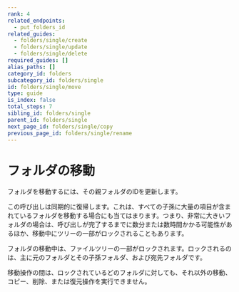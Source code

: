 ```yaml
---
rank: 4
related_endpoints:
  - put_folders_id
related_guides:
  - folders/single/create
  - folders/single/update
  - folders/single/delete
required_guides: []
alias_paths: []
category_id: folders
subcategory_id: folders/single
id: folders/single/move
type: guide
is_index: false
total_steps: 7
sibling_id: folders/single
parent_id: folders/single
next_page_id: folders/single/copy
previous_page_id: folders/single/rename
---
```

# フォルダの移動

フォルダを移動するには、その親フォルダのIDを更新します。

<Samples id="put_folders_id" variant="move">

</Samples>

<Message warning>

この呼び出しは同期的に復帰します。これは、すべての子孫に大量の項目が含まれているフォルダを移動する場合にも当てはまります。つまり、非常に大きいフォルダの場合は、呼び出しが完了するまでに数分または数時間かかる可能性があるほか、移動中にツリーの一部がロックされることもあります。

フォルダの移動中は、ファイルツリーの一部がロックされます。ロックされるのは、主に元のフォルダとその子孫フォルダ、および宛先フォルダです。

移動操作の間は、ロックされているどのフォルダに対しても、それ以外の移動、コピー、削除、または復元操作を実行できません。

</Message>

